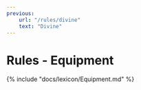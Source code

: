 ```yaml
---
previous:
    url: "/rules/divine"
    text: "Divine"
---
```


# Rules - Equipment

{% include "docs/lexicon/Equipment.md" %}
